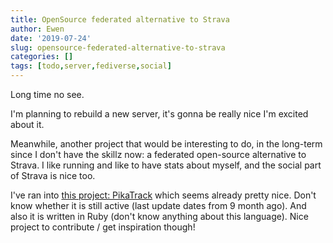 ```yaml
---
title: OpenSource federated alternative to Strava
author: Ewen
date: '2019-07-24'
slug: opensource-federated-alternative-to-strava
categories: []
tags: [todo,server,fediverse,social]
---
```


Long time no see.

I'm planning to rebuild a new server, it's gonna be really nice I'm excited about it.

Meanwhile, another project that would be interesting to do, in the long-term since I don't have the skillz now: a federated open-source alternative to Strava.
I like running and like to have stats about myself, and the social part of Strava is nice too.

I've ran into [this project: PikaTrack](https://gitlab.com/pikatrack/pikatrack/wikis/user-guide) which seems already pretty nice. Don't know whether it is still active (last update dates from 9 month ago). And also it is written in Ruby (don't know anything about this language).
Nice project to contribute / get inspiration though!